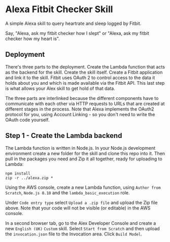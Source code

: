 # Alexa Fitbit Checker Skill

A simple Alexa skill to query heartrate and sleep logged by Fitbit.

Say, "Alexa, ask my fitbit checker how I slept" or "Alexa, ask my fitbit checker how my heart is".

## Deployment

There's three parts to the deployment. Create the Lambda function that acts as the backend for the skill. Create the skill itself. Create a Fitbit application and link it to the skill. Fitbit uses OAuth 2 to control access to the data it holds about you and which is made available via the Fitbit API. This last step is what allows your Alex skill to get hold of that data.

The three parts are interlinked because the different components have to communicate with each other via HTTP requests to URLs that are created at different stages in the process. Note that Alexa implements the OAuth2 protocol for you, using Account Linking - so you don't need to write the OAuth code yourself.

## Step 1 - Create the Lambda backend

The Lambda function is written in Node.js. In your Node.js development environment create a new folder for the skill and clone this repo into it. Then pull in the packages you need and Zip it all together, ready for uploading to Lambda:

    npm install
    zip -r ../alexa.zip *

Using the AWS console, create a new Lambda function, using `Author from Scratch`, `Node.js 8.10` and the `lambda_basic_execution` role.

Under `Code entry type` select `Upload a .zip file` and upload the Zip file above. Note that your code will not be visible (or editable) in the AWS console.

In a second browser tab, go to the Alex Developer Console and create a new `English (UK)` `Custom` skill. Select `Start from Scratch` and then upload the `invocation.json` file to the Invocation area. Click `Build Model`.

